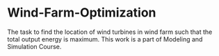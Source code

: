 # Wind-Farm-Optimization
The task to find the location of wind turbines in wind farm such that the total output energy is maximum. This work is a part of Modeling and Simulation Course.
